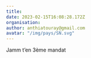 ```yaml
---
title: 
date: 2023-02-15T16:08:28.172Z
organisation: 
author: anthiatouray@gmail.com
avatar: "/img/pays/SN.svg"
---
```


Jamm t’en 3ème mandat